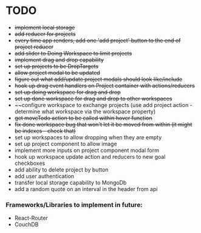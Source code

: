 # TODO
* ~~implement local storage~~
* ~~add reducer for projects~~
* ~~every time app renders, add one 'add project' button to the end of project reducer~~
* ~~add slider to Doing Workspace to limit projects~~
* ~~implement drag and drop capability~~
* ~~set up projects to be DropTargets~~
* ~~allow project modal to be updated~~
* ~~figure out what add/update project modals should look like/include~~
* ~~hook up drag event handlers on Project container with actions/reducers~~
* ~~set up doing workspace for drag and drop~~
* ~~set up done workspace for drag and drop to other workspaces~~
* ~~configure workspace to exchange projects (use add project action - determine what workspace via the workspace property)
* ~~get moveTodo action to be called within hover function~~
* ~~fix done workspace bug that won't let it be moved from within (it might be indexes - check that)~~
* set up workspaces to allow dropping when they are empty
* set up project component to allow image
* implement more inputs on project component modal form
* hook up workspace update action and reducers to new goal checkboxes
* add ability to delete project by button
* add user authentication
* transfer local storage capability to MongoDb
* add a random quote on an interval in the header from api



### Frameworks/Libraries to implement in future:
* React-Router
* CouchDB